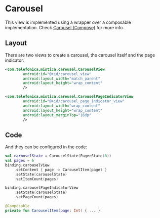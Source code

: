 # Carousel

This view is implemented using a wrapper over a composable implementation. Check [Carousel (Compose)](../compose/carousel/README.md) for more info.

## Layout
There are two views to create a carousel, the carousel itself and the page indicator:

```xml
<com.telefonica.mistica.carousel.CarouselView
        android:id="@+id/carousel_view"
        android:layout_width="match_parent"
        android:layout_height="wrap_content"
        />

<com.telefonica.mistica.carousel.CarouselPageIndicatorView
        android:id="@+id/carousel_page_indicator_view"
        android:layout_width="wrap_content"
        android:layout_height="wrap_content"
        android:layout_marginTop="16dp"
        />
```

## Code
And they can be configured in the code:

```kotlin
val carouselState = CarouselState(PagerState(0))
val pages = 6
binding.carouselView
    .setContent { page -> CarouselItem(page) }
    .setState(carouselState)
    .setItemCount(pages)

binding.carouselPageIndicatorView
    .setState(carouselState)
    .setPageCount(pages)

@Composable
private fun CarouselItem(page: Int) { ... }
```